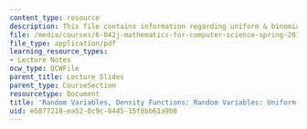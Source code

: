 ```yaml
---
content_type: resource
description: This file contains information regarding uniform & binomial.
file: /media/courses/6-042j-mathematics-for-computer-science-spring-2015/e5877218ea520c9c844515f8bb61a9b0_MIT6_042JS15_UniformBinomial.pdf
file_type: application/pdf
learning_resource_types:
- Lecture Notes
ocw_type: OCWFile
parent_title: Lecture Slides
parent_type: CourseSection
resourcetype: Document
title: 'Random Variables, Density Functions: Random Variables: Uniform & Binomial'
uid: e5877218-ea52-0c9c-8445-15f8bb61a9b0
---
```

